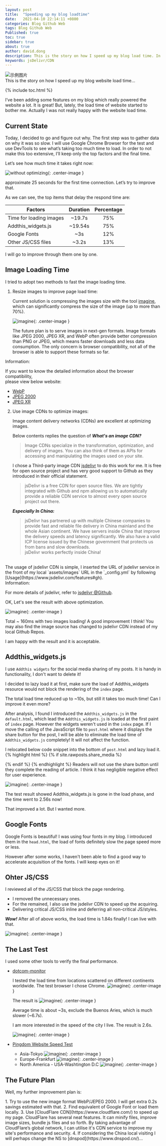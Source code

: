 ```yaml
---
layout: post
title:  "Speeding up my blog loadtime"
date:   2021-04-10 22:14:11 +0800
categories: Blog Github Web
tags: Blog Github Web
Published: true
toc: true
sidebar: true
about: true
author: david.dong
description: This is the story on how I speed up my blog load time. In this post I’ll show how I improved my blog load time in about 80%.
keywords: jsDelivr/CDN
---
```

![示例图片]({{site.cdn_baseurl}}/assets/image/others-blog-01.jpg "example")    
This is the story on how I speed up my blog website load time...

{% include toc.html %}

I’ve been adding some features on my blog which really powered the website a lot. It is great! But, lately, the load time of website started to bother me. Actually I was not really happy with the website load time. 

## Current State
Today, I decided to go and figure out why. The first step was to gather data on why it was so slow. I will use Google Chrome Browser for the test and use DevTools to see what’s taking too much time to load. In order to not make this too extensive, I’ll keep only the top factors and the final time.

Let’s see how much time it takes right now:

![without optimizing]({{site.cdn_baseurl}}/assets/image/blog-loadingtime-01.PNG){: .center-image }

approximate 25 seconds for the first time connection. Let’s try to improve that.

As we can see, the top items that delay the respond time are: 

|Factors|Duration|Percentage|
|---|:---:|:---:|
|Time for loading images|~19.7s|75%|
|Addthis_widgets.js|~19.54s|75%|
|Google Fonts|~3s|12%|
|Other JS/CSS files|~3.2s|13%|

I will go to improve through them one by one.

## Image Loading Time
I tried to adopt two methods to fast the image loading time.

1. Resize images to improve page load time:
   
   Current solution is compressing the images size with the tool [imagine](https://imagine.en.softonic.com/), which can significantly compress the size of the image (up to more than 70%).
 
   ![imagine]({{site.cdn_baseurl}}/assets/image/blog-loadingtime-10.PNG){: .center-image }

   The future plan is to serve images in next-gen formats. Image formats like JPEG 2000, JPEG XR, and WebP often provide better compression than PNG or JPEG, which means faster downloads and less data consumption. The only concern is browser compatibility, not all of the browser is able to support these formats so far.

<div class = "post-note-info">
  <div class = "header">Information:</div>
  	<p>If you want to know the detailed information about the browser compatibility, <br>please view below website: 
	  <ul>
		<li><a href = "https://caniuse.com/webp">WebP</a></li>
		<li><a href = "https://caniuse.com/jpeg2000">JPEG 2000</a></li>
		<li><a href = "https://caniuse.com/jpegxr">JPEG XR</a></li>
	  </ul>
  	</p>
</div>

2. Use image CDNs to optimize images:

   Image content delivery networks (CDNs) are excellent at optimizing images.

   Below contents replies the question of ***What's an image CDN?*** 
   > Image CDNs specialize in the transformation, optimization, and delivery of images. You can also think of them as APIs for accessing and manipulating the images used on your site. 
   
   I chose a Third-party image CDN [jsdelivr](https://www.jsdelivr.com/) to do this work for me. It is free for open source project and has very good support to Github as they introduced in their official statement. 

   > jsDelivr is a free CDN for open source files. We are tightly integrated with Github and npm allowing us to automatically provide a reliable CDN service to almost every open source project out there.

   ***Especially In China:***
   > jsDelivr has partnered up with multiple Chinese companies to provide fast and reliable file delivery in China mainland and the whole Asian continent. We have servers inside China that improve the delivery speeds and latency significantly. We also have a valid ICP license issued by the Chinese government that protects us from bans and slow downloads.<br>
   > jsDelivr works perfectly inside China!
   
<br>
   The usage of jsdelivr CDN is simple, I inserted the URL of jsdelivr service in the front of my local `assets/images` URL in the `_config.yml` by following [Usage](https://www.jsdelivr.com/features#gh). 
   
<div class = "post-note-info">
  <div class = "header">Information:</div>
  <p> For more details of jsdelivr, refer to <a href = "https://github.com/jsdelivr/jsdelivr">jsdelivr @Github</a>. </p>
</div>

   OK, Let's see the result with above optimization.

   ![imagine]({{site.cdn_baseurl}}/assets/image/blog-loadingtime-11.PNG){: .center-image }
   
   Total ~ 160ms with two images loading! A good improvement I think! You may also find the image source has changed to jsdelivr CDN instead of my local Github Repos. 
   
   I am happy with the result and it is acceptable.

## Addthis_widgets.js
I use `Addthis widgets` for the social media sharing of my posts. It is handy in functionality, I don't want to delete it!

I decided to lazy load it at first, make sure the load of Addthis_widgets resource would not block the rendering of the `index` page. 

The total load time reduced up to ~10s, but still it takes too much time! Can I improve it even more?

After analysis, I found I introduced the `Addthis_widgets.js` in the `default.html`, which lead the `Addthis_widgets.js` is loaded at the first paint of `index` page. However the widgets weren't used in the `index` page. If I move the calling of the JavaScript file to `post.html` where it displays the share button for the post, I will be able to eliminate the load time of `Addthis_widgets.js` completely! It will not affect the function.

I relocated below code snippet into the bottom of `post.html` and lazy load it. 
{% highlight html %}
{% if site.rawposts.share_media %}
<!-- Go to www.addthis.com/dashboard to customize your tools -->
<script async type="text/javascript" src="//s7.addthis.com/js/300/addthis_widget.js#pubid=ra-604f502a8198c9c9&domready=1"></script>
{% endif %}
{% endhighlight %}
Readers will not use the share button until they complete the reading of article. I think it has negligible negative effect for user experience. 

![imagine]({{site.cdn_baseurl}}/assets/image/blog-loadingtime-14.PNG){: .center-image }

The test result showed Addthis_widgets.js is gone in the load phase, and the time went to 2.56s now! 

That improved a lot. But I wanted more.

## Google Fonts

Google Fonts is beautiful! I was using four fonts in my blog. I introduced them in the `head.html`, the load of fonts definitely slow the page speed more or less.

However after some works, I haven't been able to find a good way to accelerate acquisition of the fonts. I will keep eyes on it!

## Ohter JS/CSS

I reviewed all of the JS/CSS that block the page rendering. 

+ I removed the unnecessary ones. 
+ For the remained, I also use the jsdelivr CDN to speed up the acquiring. 
+ Delivering critical JS/CSS inline and deferring all non-critical JS/styles. 

***Wow!*** After all of above works, the load time is 1.84s finally! I can live with that.

![imagine]({{site.cdn_baseurl}}/assets/image/blog-loadingtime-12.PNG){: .center-image }

## The Last Test

I used some other tools to verify the final performance. 

+ [dotcom-monitor](https://www.dotcom-tools.com/)

  I tested the load time from locations scattered on different continents worldwide. The test browser I chose Chrome.
  ![imagine]({{site.cdn_baseurl}}/assets/image/blog-loadingtime-15.PNG){: .center-image }

  The result is 
  ![imagine]({{site.cdn_baseurl}}/assets/image/blog-loadingtime-16.PNG){: .center-image }

  Average time is about ~3s, exclude the Buenos Aries, which is much slower (~6.7s).

  I am more interested in the speed of the city I live. The result is 2.6s. 

  ![imagine]({{site.cdn_baseurl}}/assets/image/blog-loadingtime-17.PNG){: .center-image }

+ [Pingdom Website Speed Test](https://tools.pingdom.com/)

    + Asia-Tokyo
     ![imagine]({{site.cdn_baseurl}}/assets/image/blog-loadingtime-18.PNG){: .center-image }
    + Europe-Frankfurt
     ![imagine]({{site.cdn_baseurl}}/assets/image/blog-loadingtime-19.PNG){: .center-image }
    + North America - USA-Washtington D.C
     ![imagine]({{site.cdn_baseurl}}/assets/image/blog-loadingtime-20.PNG){: .center-image }

## The Future Plan

Well, my further improvement plan is:
<div class = "separator"></div>
1. Try to use the new image format WebP/JEPEG 2000. I will get extra 0.2s savings estimated with that.
2. Find equivalent of Google Font or load them locally.
3. Use [CloudFlare CDN](https://www.cloudflare.com/) to speed up my page.
   CloudFlare has several neat features. It can minify files, improve image sizes, bundle js files and so forth. By taking advantage of CloudFlare’s global network, I can utilise it's CDN service to improve my site's performance and security. 
4. If considering the China local visiting I will perhaps change the NS to [dnspod](https://www.dnspod.cn/)...
<div class = "separator"></div>